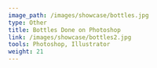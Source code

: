```yaml
---
image_path: /images/showcase/bottles.jpg
type: Other
title: Bottles Done on Photoshop
link: /images/showcase/bottles2.jpg
tools: Photoshop, Illustrator
weight: 21
---
```

